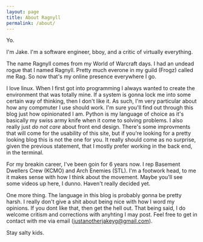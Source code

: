 ```yaml
---
layout: page
title: About Ragnyll
permalink: /about/
---
```


Yo.

I'm Jake. I'm a software engineer, bboy, and a critic of virtually everything. 

The name Ragnyll comes from my World of Warcraft days. I had an undead rogue that I named Ragnyll. Pretty much everone in my guild (Frogz) called me Rag. 
So now that's my online presence everywhere I go.

I love linux. When I first got into programming I always wanted to create the environment that was totally mine. 
If a system is gonna lock me into some certain way of thinking, then I don't like it. As such, I'm very particular about how any compmuter I use should work. I'm sure you'll find out through this blog just how opinionated I am.
Python is my language of choice as it's basically my swiss army knife when it come to solving problems. 
I also really just _do not care_ about front end design. There's some improvments that will come for the usability of this site, but if you're looking for a pretty looking blog this is not the one for you. It really should come as no surprise, given the previous statement, that I mostly prefer working in the back end, in the terminal. 

For my breakin career, I've been goin for 6 years now. I rep Basement Dwellers Crew (KCMO) and Arch Enemies (STL).
I'm a footwork head, to me it makes sense with how I think about the movement. Maybe you'll see some videos up here, I dunno. Haven't really decided yet.

One more thing. The language in this blog is probably gonna be pretty harsh.
I really don't give a shit about being nice with how I word my opinions. If you dont like that, then get the hell out.
That being said, I do welcome critism and corrections with anyhting I may post. 
Feel free to get in contact with me via email (justanotherjakeyg@gmail.com).

Stay salty kids.
